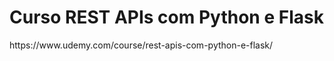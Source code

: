 # Curso REST APIs com Python e Flask

<p>https://www.udemy.com/course/rest-apis-com-python-e-flask/</P>